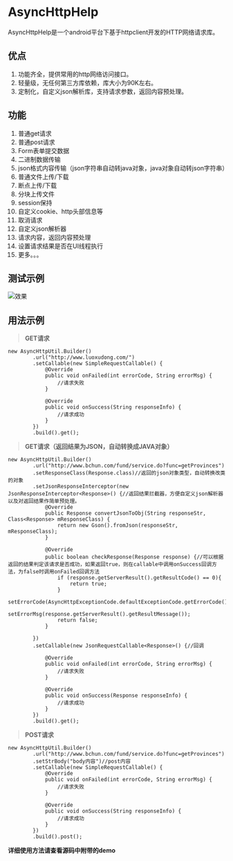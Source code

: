 # AsyncHttpHelp #

AsyncHttpHelp是一个android平台下基于httpclient开发的HTTP网络请求库。

## 优点 ##
1. 功能齐全，提供常用的http网络访问接口。
2. 轻量级，无任何第三方库依赖，库大小为90K左右。
3. 定制化，自定义json解析库，支持请求参数，返回内容预处理。

## 功能 ##
1. 普通get请求
2. 普通post请求
3. Form表单提交数据
4. 二进制数据传输
5. json格式内容传输（json字符串自动转java对象，java对象自动转json字符串）
6. 普通文件上传/下载
7. 断点上传/下载
8. 分块上传文件
9. session保持
10. 自定义cookie、http头部信息等
11. 取消请求
12. 自定义json解析器
13. 请求内容，返回内容预处理
14. 设置请求结果是否在UI线程执行
15. 更多。。。

## 测试示例 ##
![效果](http://img.blog.csdn.net/20160114114709996?watermark/2/text/aHR0cDovL2Jsb2cuY3Nkbi5uZXQv/font/5a6L5L2T/fontsize/400/fill/I0JBQkFCMA==/dissolve/70/gravity/Center)

## 用法示例 ##

> **GET请求**

    new AsyncHttpUtil.Builder()
    		.url("http://www.luoxudong.com/")
    		.setCallable(new SimpleRequestCallable() {
    			@Override
    			public void onFailed(int errorCode, String errorMsg) {
    				//请求失败
    			}
    			
    			@Override
    			public void onSuccess(String responseInfo) {
    				//请求成功
    			}
    		})
    		.build().get();


> **GET请求（返回结果为JSON，自动转换成JAVA对象）**

    new AsyncHttpUtil.Builder()
    		.url("http://www.bchun.com/fund/service.do?func=getProvinces")
    		.setResponseClass(Response.class)//返回的json对象类型，自动转换改类的对象
    		.setJsonResponseInterceptor(new JsonResponseInterceptor<Response>() {//返回结果拦截器，方便自定义json解析器以及对返回结果作简单预处理。
    			@Override
    			public Response convertJsonToObj(String responseStr, Class<Response> mResponseClass) {
    				return new Gson().fromJson(responseStr, mResponseClass);
    			}
    
    			@Override
    			public boolean checkResponse(Response response) {//可以根据返回的结果判定该请求是否成功，如果返回true，则在callable中调用onSuccess回调方法，为false时调用onFailed回调方法
    				if (response.getServerResult().getResultCode() == 0){
    					return true;
    				}
					setErrorCode(AsyncHttpExceptionCode.defaultExceptionCode.getErrorCode());
    				setErrorMsg(response.getServerResult().getResultMessage());
    				return false;
    			}
    			
    		})
    		.setCallable(new JsonRequestCallable<Response>() {//回调
    
    			@Override
    			public void onFailed(int errorCode, String errorMsg) {
    				//请求失败
    			}
    			
    			@Override
    			public void onSuccess(Response responseInfo) {
    				//请求成功
    			}
    		})
    		.build().get();

> **POST请求**

    new AsyncHttpUtil.Builder()
    		.url("http://www.bchun.com/fund/service.do?func=getProvinces")
    		.setStrBody("body内容")//post内容
    		.setCallable(new SimpleRequestCallable() {
    			@Override
    			public void onFailed(int errorCode, String errorMsg) {
    				//请求失败
    			}

    			@Override
    			public void onSuccess(String responseInfo) {
    				//请求成功
    			}
    		})
    		.build().post();



 

**详细使用方法请查看源码中附带的demo**